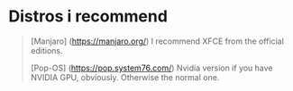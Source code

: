 # Distros i recommend

> [Manjaro] (https://manjaro.org/)
> I recommend XFCE from the official editions.
> 
> [Pop-OS] (https://pop.system76.com/)
> Nvidia version if you have NVIDIA GPU, obviously. Otherwise the normal one.

